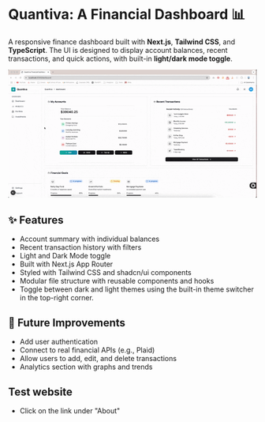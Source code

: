 # Quantiva: A Financial Dashboard 📊

A responsive finance dashboard built with **Next.js**, **Tailwind CSS**, and **TypeScript**. The UI is designed to display account balances, recent transactions, and quick actions, with built-in **light/dark mode toggle**.

![Quantiva Dashboard Demo](public/QuantivaScreenRecording.gif)

## ✨ Features

- Account summary with individual balances
- Recent transaction history with filters
- Light and Dark Mode toggle
- Built with Next.js App Router
- Styled with Tailwind CSS and shadcn/ui components
- Modular file structure with reusable components and hooks
- Toggle between dark and light themes using the built-in theme switcher in the top-right corner.

## 🚧 Future Improvements

- Add user authentication
- Connect to real financial APIs (e.g., Plaid)
- Allow users to add, edit, and delete transactions
- Analytics section with graphs and trends

## Test website

- Click on the link under "About"
